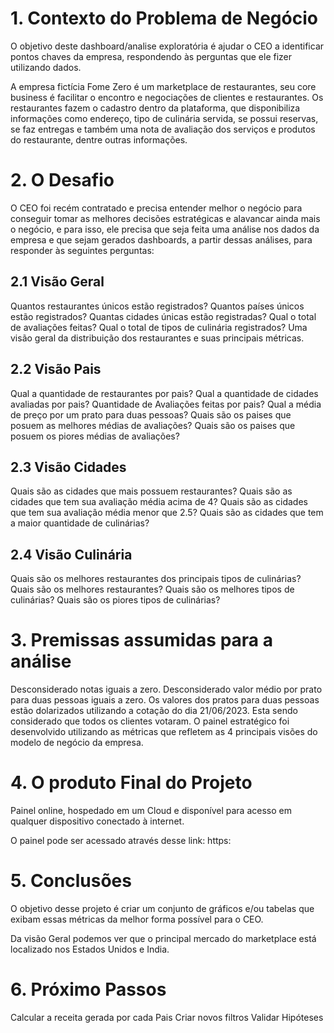 # 1. Contexto do Problema de Negócio
O objetivo deste dashboard/analise exploratória é ajudar o CEO a identificar pontos chaves da empresa, respondendo às perguntas que ele fizer utilizando dados.

A empresa fictícia Fome Zero é um marketplace de restaurantes, seu core business é facilitar o encontro e negociações de clientes e restaurantes. Os restaurantes fazem o cadastro dentro da plataforma, que disponibiliza informações como endereço, tipo de culinária servida, se possui reservas, se faz entregas e também uma nota de avaliação dos serviços e produtos do restaurante, dentre outras informações.

# 2. O Desafio
O CEO foi recém contratado e precisa entender melhor o negócio para conseguir tomar as melhores decisões estratégicas e alavancar ainda mais o negócio, e para isso, ele precisa que seja feita uma análise nos dados da empresa e que sejam gerados dashboards, a partir dessas análises, para responder às seguintes perguntas:

## 2.1 Visão Geral
  Quantos restaurantes únicos estão registrados?
  Quantos países únicos estão registrados?
  Quantas cidades únicas estão registradas?
  Qual o total de avaliações feitas?
  Qual o total de tipos de culinária registrados?
  Uma visão geral da distribuição dos restaurantes e suas principais métricas.
## 2.2 Visão Pais
  Qual a quantidade de restaurantes por pais?
  Qual a quantidade de cidades avaliadas por pais?
  Quantidade de Avaliações feitas por pais?
  Qual a média de preço por um prato para duas pessoas?
  Quais são os paises que posuem as melhores médias de avaliações?
  Quais são os paises que posuem os piores médias de avaliações?
## 2.3 Visão Cidades
  Quais são as cidades que mais possuem restaurantes?
  Quais são as cidades que tem sua avaliação média acima de 4?
  Quais são as cidades que tem sua avaliação média menor que 2.5?
  Quais são as cidades que tem a maior quantidade de culinárias?
## 2.4 Visão Culinária
  Quais são os melhores restaurantes dos principais tipos de culinárias?
  Quais são os melhores restaurantes?
  Quais são os melhores tipos de culinárias?
  Quais são os piores tipos de culinárias?
# 3. Premissas assumidas para a análise
  Desconsiderado notas iguais a zero.
  Desconsiderado valor médio por prato para duas pessoas iguais a zero.
  Os valores dos pratos para duas pessoas estão dolarizados utilizando a cotação do dia 21/06/2023.
  Esta sendo considerado que todos os clientes votaram.
  O painel estratégico foi desenvolvido utilizando as métricas que refletem as 4 principais visões do modelo de negócio da empresa.
# 4. O produto Final do Projeto
  Painel online, hospedado em um Cloud e disponível para acesso em qualquer dispositivo conectado à internet.
  
  O painel pode ser acessado através desse link: https:

# 5. Conclusões
  O objetivo desse projeto é criar um conjunto de gráficos e/ou tabelas que exibam essas métricas da melhor forma possível para o CEO.

  Da visão Geral podemos ver que o principal mercado do marketplace está localizado nos Estados Unidos e India.

# 6. Próximo Passos
  Calcular a receita gerada por cada Pais
  Criar novos filtros
  Validar Hipóteses
